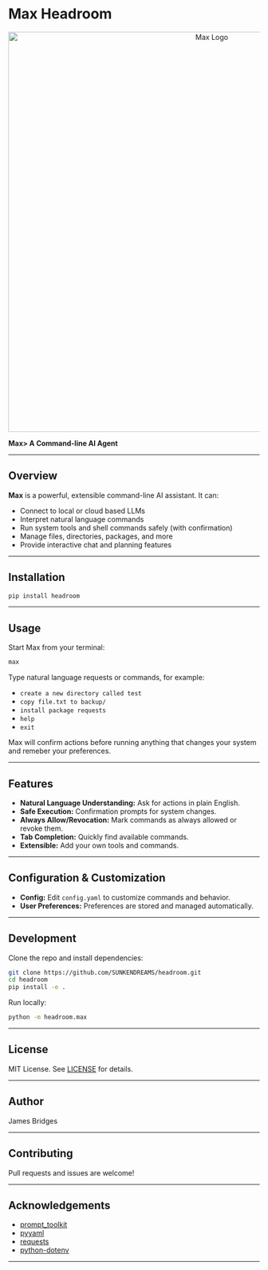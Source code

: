 # Max Headroom

<p align="center">
  <img src="headroom/assets/Max_Logo.png" alt="Max Logo" width="800"/>
</p>

**Max> A Command-line AI Agent**

---

## Overview

**Max** is a powerful, extensible command-line AI assistant. It can:
- Connect to local or cloud based LLMs
- Interpret natural language commands
- Run system tools and shell commands safely (with confirmation)
- Manage files, directories, packages, and more
- Provide interactive chat and planning features

---

## Installation

```sh
pip install headroom
```

---

## Usage

Start Max from your terminal:

```sh
max
```

Type natural language requests or commands, for example:
- `create a new directory called test`
- `copy file.txt to backup/`
- `install package requests`
- `help`
- `exit`

Max will confirm actions before running anything that changes your system and remeber your preferences.

---

## Features

- **Natural Language Understanding:** Ask for actions in plain English.
- **Safe Execution:** Confirmation prompts for system changes.
- **Always Allow/Revocation:** Mark commands as always allowed or revoke them.
- **Tab Completion:** Quickly find available commands.
- **Extensible:** Add your own tools and commands.

---

## Configuration & Customization

- **Config:** Edit `config.yaml` to customize commands and behavior.
- **User Preferences:** Preferences are stored and managed automatically.

---

## Development

Clone the repo and install dependencies:

```sh
git clone https://github.com/SUNKENDREAMS/headroom.git
cd headroom
pip install -e .
```

Run locally:

```sh
python -m headroom.max
```

---

## License

MIT License. See [LICENSE](LICENSE) for details.

---

## Author

James Bridges

---

## Contributing

Pull requests and issues are welcome!

---

## Acknowledgements

- [prompt_toolkit](https://github.com/prompt-toolkit/python-prompt-toolkit)
- [pyyaml](https://github.com/yaml/pyyaml)
- [requests](https://github.com/psf/requests)
- [python-dotenv](https://github.com/theskumar/python-dotenv)

---
